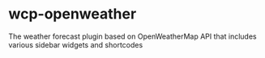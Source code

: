 # wcp-openweather

The weather forecast plugin based on OpenWeatherMap API that includes various sidebar widgets and shortcodes
